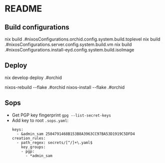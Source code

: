 # README

## Build configurations

nix build .#nixosConfigurations.orchid.config.system.build.toplevel
nix build .#nixosConfigurations.server.config.system.build.vm
nix build .#nixosConfigurations.install-eyd.config.system.build.isoImage

## Deploy

nix develop
deploy .#orchid

nixos-rebuild --flake .#orchid
nixos-install --flake .#orchid

## Sops

- Get PGP key fingerprint `gpg --list-secret-keys`
- Add key to root `.sops.yaml`:
  ```
  keys:
    - &admin_sam 2504791468B153B8A3963CC97BA53D1919C5DFD4
  creation_rules:
    - path_regex: secrets/[^/]+\.yaml$
      key_groups:
      - pgp:
        - *admin_sam
  ```
